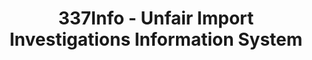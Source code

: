 ---
layout: default
bigquery: https://console.cloud.google.com/bigquery?p=patents-public-data&d=usitc_investigations&page=dataset&project=sheets-management-319211
citation: US International Trade Commission 337Info Unfair Import Investigations Information
  System
contributors: US International Trade Comission
cost: None
description: US International Trade Commission 337Info Unfair Import Investigations
  Information System contains data on investigations done under Section 337. Section
  337 declares the infringement of certain statutory intellectual property rights
  and other forms of unfair competition in import trade to be unlawful practices.
  Most Section 337 investigations involve allegations of patent or registered trademark
  infringement.
documentation: FAQ and tutorial available on the site
last_edit: Mon, 04 Apr 2022 19:10:40 GMT
location: https://pubapps2.usitc.gov/337external/
maintained_by: US International Trade Comission
schema_fields: '[''dateCreated'', ''gcAttorney'', ''id'', ''title'', ''markmanHearing'',
  ''investigationTermDate'', ''patentNumber'', ''complainant'', ''endDateMarkmanHearing'',
  ''finalIdOnViolationIssue'', ''finalIdOnViolationDue'', ''teoProceedingInvolved'',
  ''aljAssigned'', ''currentStatus'', ''respondent'', ''investigationNo'', ''currentActiveALJ'',
  ''docketNo'', ''patentNumbers'', ''htsNumbers'', ''reportingRequirements'', ''ouiiAttorney'',
  ''actualEndDateEvidHear'', ''internalRemand'', ''cafcAppeals'', ''copyrightNumbers'',
  ''scheduledStartDateEvidHear'', ''invUnfairAct'', ''teoReliefGranted'', ''lastUpdated'',
  ''teoIdIssueDate'', ''targetDate'', ''publication_number'', ''actualStartDateEvidHear'',
  ''trademarkNumbers'', ''finalDetNoViolation'', ''dateOfPublicationFrNotice'', ''issueDateOtherNonFinal'',
  ''finalDetViolation'', ''teoIdDueDate'', ''scheduledEndDateEvidHear'', ''dateComplaintFiled'',
  ''ouiiParticipation'', ''investigationType'', ''startDateMarkmanHearing'']'
shortname: unfair_import_investigations
tags:
- import
- legal
- trade
timeframe: 2008-2021 (prior to 2008 downloadable as a JSON file)
title: 337Info - Unfair Import Investigations Information System
uuid: 2721f5ec-e599-4890-9265-9706719fc71e
---